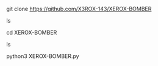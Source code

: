 git clone https://github.com/X3ROX-143/XEROX-BOMBER

ls

cd XEROX-BOMBER

ls

python3 XEROX-BOMBER.py
